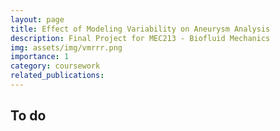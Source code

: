 ```yaml
---
layout: page
title: Effect of Modeling Variability on Aneurysm Analysis
description: Final Project for MEC213 - Biofluid Mechanics
img: assets/img/vmrrr.png
importance: 1
category: coursework
related_publications:
---
```


## To do
